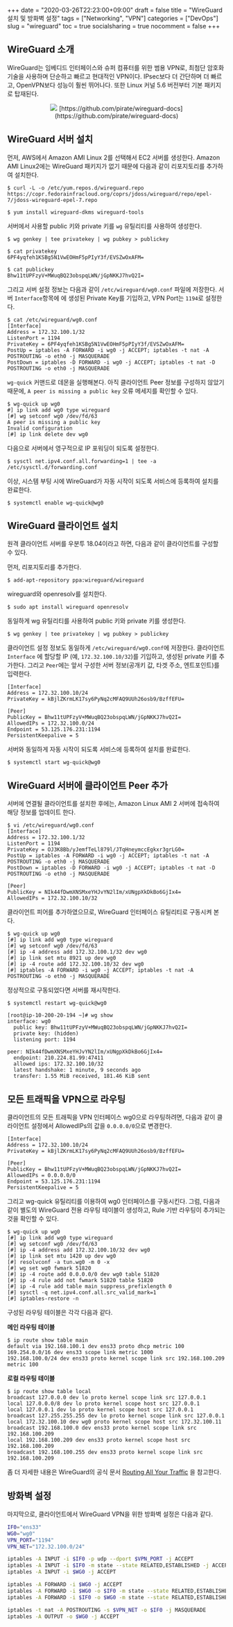 +++
date          = "2020-03-26T22:23:00+09:00"
draft         = false
title         = "WireGuard 설치 및 방화벽 설정"
tags          = ["Networking", "VPN"]
categories    = ["DevOps"]
slug          = "wireguard"
toc           = true
socialsharing = true
nocomment     = false
+++

## WireGuard 소개

WireGuard는 임베디드 인터페이스와 슈퍼 컴퓨터를 위한 범용 VPN로, 최첨단 암호화 기술을 사용하며 단순하고 빠르고 현대적인 VPN이다. IPsec보다 더 간단하며 더 빠르고, OpenVPN보다 성능이 훨씬 뛰어나다. 또한 Linux 커널 5.6 버전부터 기본 패키지로 탑재된다.


<center>
<img src="https://www.ckn.io/images/wireguard_comparisions.png"/>
[https://github.com/pirate/wireguard-docs](https://github.com/pirate/wireguard-docs)
</center>


## WireGuard 서버 설치

먼저, AWS에서 Amazon AMI Linux 2를 선택해서 EC2 서버를 생성한다. Amazon AMI Linux2에는 WireGuard 패키지가 없기 때문에 다음과 같이 리포지토리를 추가하여 설치한다.

	$ curl -L -o /etc/yum.repos.d/wireguard.repo https://copr.fedorainfracloud.org/coprs/jdoss/wireguard/repo/epel-7/jdoss-wireguard-epel-7.repo

	$ yum install wireguard-dkms wireguard-tools

서버에서 사용할 public 키와 private 키를 `wg` 유틸리티를 사용하여 생성한다.

	$ wg genkey | tee privatekey | wg pubkey > publickey

	$ cat privatekey
	6PF4yqfeh1KSBg5N1VwEOHmF5pPIyY3f/EVSZwOxAFM=

	$ cat publickey
	Bhw11tUPFzyV+MWuqBQ23obspqLWN/jGpNKKJ7hvQ2I=

그리고 서버 설정 정보는 다음과 같이 `/etc/wireguard/wg0.conf` 파일에 저장한다. 서버 `Interface`항목에 에 생성된 Private Key를 기입하고, VPN Port는 `1194`로 설정한다.

```
$ cat /etc/wireguard/wg0.conf
[Interface]
Address = 172.32.100.1/32
ListenPort = 1194
PrivateKey = 6PF4yqfeh1KSBg5N1VwEOHmF5pPIyY3f/EVSZwOxAFM=
PostUp = iptables -A FORWARD -i wg0 -j ACCEPT; iptables -t nat -A POSTROUTING -o eth0 -j MASQUERADE
PostDown = iptables -D FORWARD -i wg0 -j ACCEPT; iptables -t nat -D POSTROUTING -o eth0 -j MASQUERADE
```

`wg-quick` 커맨드로 데몬을 실행해본다. 아직 클라이언트 Peer 정보를 구성하지 않았기 때문에, `A peer is missing a public key` 오류 메세지를 확인할 수 있다.

```
$ wg-quick up wg0
#] ip link add wg0 type wireguard
[#] wg setconf wg0 /dev/fd/63
A peer is missing a public key
Invalid configuration
[#] ip link delete dev wg0
```

다음으로 서버에서 영구적으로 IP 포워딩이 되도록 설정한다.

```
$ sysctl net.ipv4.conf.all.forwarding=1 | tee -a /etc/sysctl.d/forwarding.conf
```


이상, 시스템 부팅 시에 WireGuard가 자동 시작이 되도록 서비스에 등록하여 설치를 완료한다.

	$ systemctl enable wg-quick@wg0


## WireGuard 클라이언트 설치

원격 클라이언트 서버를 우분투 18.04이라고 하면,  다음과 같이 클라이언트를 구성할 수 있다.

먼저, 리포지토리를 추가한다.

	$ add-apt-repository ppa:wireguard/wireguard

wireguard와 openresolv를 설치한다.

	$ sudo apt install wireguard openresolv

동일하게 wg 유틸리티를 사용하여 public 키와 private 키를 생성한다.

	$ wg genkey | tee privatekey | wg pubkey > publickey

클라이언트 설정 정보도 동일하게 `/etc/wireguard/wg0.conf`에 저장한다. 클라이언트 `Interface` 에 할당할 IP (예, `172.32.100.10/32`)를 기입하고, 생성된 private 키를 추가한다. 그리고 `Peer`에는 앞서 구성한 서버 정보(공개키 값, 타겟 주소, 엔트포인트)를 입력한다.

```
[Interface]
Address = 172.32.100.10/24
PrivateKey = kBjlZKrmLK17sy6PyNq2cMFAQ9UUh26osb9/BzffEFU=

[Peer]
PublicKey = Bhw11tUPFzyV+MWuqBQ23obspqLWN/jGpNKKJ7hvQ2I=
AllowedIPs = 172.32.100.0/24
Endpoint = 53.125.176.231:1194
PersistentKeepalive = 5
```

서버와 동일하게 자동 시작이 되도록 서비스에 등록하여 설치를 완료한다.

	$ systemctl start wg-quick@wg0

## WireGuard 서버에 클라이언트 Peer 추가

서버에 연결될 클라이언트를 설치한 후에는, Amazon Linux AMI 2 서버에 접속하여 해당 정보를 업데이트 한다.

```
$ vi /etc/wireguard/wg0.conf
[Interface]
Address = 172.32.100.1/32
ListenPort = 1194
PrivateKey = OJ3K8Bb/yJemfTeLl879l/JTqHneymccEgkxr3grLG0=
PostUp = iptables -A FORWARD -i wg0 -j ACCEPT; iptables -t nat -A POSTROUTING -o eth0 -j MASQUERADE
PostDown = iptables -D FORWARD -i wg0 -j ACCEPT; iptables -t nat -D POSTROUTING -o eth0 -j MASQUERADE

[Peer]
PublicKey = NIk44fDwmXNSMxeYHJvYN2lIm/xUNgpXkDkBo6GjIx4=
AllowedIPs = 172.32.100.10/32
```

클라이언트 피어를 추가하였으므로, WireGuard 인터페이스 유틸리티로 구동시켜 본다.

```
$ wg-quick up wg0
[#] ip link add wg0 type wireguard
[#] wg setconf wg0 /dev/fd/63
[#] ip -4 address add 172.32.100.1/32 dev wg0
[#] ip link set mtu 8921 up dev wg0
[#] ip -4 route add 172.32.100.10/32 dev wg0
[#] iptables -A FORWARD -i wg0 -j ACCEPT; iptables -t nat -A POSTROUTING -o eth0 -j MASQUERADE
```

정상적으로 구동되었다면 서버를 재시작한다.

```
$ systemctl restart wg-quick@wg0
```

```
[root@ip-10-200-20-194 ~]# wg show
interface: wg0
  public key: Bhw11tUPFzyV+MWuqBQ23obspqLWN/jGpNKKJ7hvQ2I=
  private key: (hidden)
  listening port: 1194

peer: NIk44fDwmXNSMxeYHJvYN2lIm/xUNgpXkDkBo6GjIx4=
  endpoint: 210.224.81.99:47411
  allowed ips: 172.32.100.10/32
  latest handshake: 1 minute, 9 seconds ago
  transfer: 1.55 MiB received, 181.46 KiB sent
 ```

## 모든 트래픽을 VPN으로 라우팅

클라이언트의 모든 트래픽을 VPN 인터페이스 wg0으로 라우팅하려면, 다음과 같이 클라이언트 설정에서 AllowedIPs의 값을 `0.0.0.0/0`으로 변경한다.

```
[Interface]
Address = 172.32.100.10/24
PrivateKey = kBjlZKrmLK17sy6PyNq2cMFAQ9UUh26osb9/BzffEFU=

[Peer]
PublicKey = Bhw11tUPFzyV+MWuqBQ23obspqLWN/jGpNKKJ7hvQ2I=
AllowedIPs = 0.0.0.0/0
Endpoint = 53.125.176.231:1194
PersistentKeepalive = 5
```

그리고 wg-quick 유틸리티를 이용하여 wg0 인터페이스를 구동시킨다. 그럼, 다음과 같이 별도의 WireGuard 전용 라우팅 테이블이 생성하고, Rule 기반 라우팅이 추가되는 것을 확인할 수 있다.

```
$ wg-quick up wg0
[#] ip link add wg0 type wireguard
[#] wg setconf wg0 /dev/fd/63
[#] ip -4 address add 172.32.100.10/32 dev wg0
[#] ip link set mtu 1420 up dev wg0
[#] resolvconf -a tun.wg0 -m 0 -x
[#] wg set wg0 fwmark 51820
[#] ip -4 route add 0.0.0.0/0 dev wg0 table 51820
[#] ip -4 rule add not fwmark 51820 table 51820
[#] ip -4 rule add table main suppress_prefixlength 0
[#] sysctl -q net.ipv4.conf.all.src_valid_mark=1
[#] iptables-restore -n
```

구성된 라우팅 테이블은 각각 다음과 같다.

**메인 라우팅 테이블**
```
$ ip route show table main
default via 192.168.100.1 dev ens33 proto dhcp metric 100
169.254.0.0/16 dev ens33 scope link metric 1000
192.168.100.0/24 dev ens33 proto kernel scope link src 192.168.100.209 metric 100
```

**로컬 라우팅 테이블**
```
$ ip route show table local
broadcast 127.0.0.0 dev lo proto kernel scope link src 127.0.0.1
local 127.0.0.0/8 dev lo proto kernel scope host src 127.0.0.1
local 127.0.0.1 dev lo proto kernel scope host src 127.0.0.1
broadcast 127.255.255.255 dev lo proto kernel scope link src 127.0.0.1
local 172.32.100.10 dev wg0 proto kernel scope host src 172.32.100.11
broadcast 192.168.100.0 dev ens33 proto kernel scope link src 192.168.100.209
local 192.168.100.209 dev ens33 proto kernel scope host src 192.168.100.209
broadcast 192.168.100.255 dev ens33 proto kernel scope link src 192.168.100.209
```

좀 더 자세한 내용은 WireGuard의 공식 문서 [Routing All Your Traffic](https://www.wireguard.com/netns/#routing-all-your-traffic) 을 참고한다.

## 방화벽 설정

마지막으로, 클라이언트에서 WireGuard VPN을 위한 방화벽 설정은 다음과 같다.

```sh
IF0="ens33"
WG0="wg0"
VPN_PORT="1194"
VPN_NET="172.32.100.0/24"

iptables -A INPUT -i $IF0 -p udp --dport $VPN_PORT -j ACCEPT
iptables -A INPUT -i $IF0 -m state --state RELATED,ESTABLISHED -j ACCEPT
iptables -A INPUT -i $WG0 -j ACCEPT

iptables -A FORWARD -i $WG0 -j ACCEPT
iptables -A FORWARD -i $WG0 -o $IF0 -m state --state RELATED,ESTABLISHED -j ACCEPT
iptables -A FORWARD -i $IF0 -o $WG0 -m state --state RELATED,ESTABLISHED -j ACCEPT

iptables -t nat -A POSTROUTING -s $VPN_NET -o $IF0 -j MASQUERADE
iptables -A OUTPUT -o $WG0 -j ACCEPT
```

